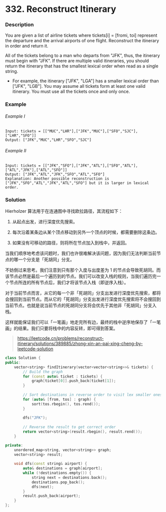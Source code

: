 # 332. Reconstruct Itinerary

### Description

You are given a list of airline tickets where tickets[i] = [fromi, toi] represent the departure and the arrival airports of one flight. Reconstruct the itinerary in order and return it.

All of the tickets belong to a man who departs from "JFK", thus, the itinerary must begin with "JFK". If there are multiple valid itineraries, you should return the itinerary that has the smallest lexical order when read as a single string.

- For example, the itinerary ["JFK", "LGA"] has a smaller lexical order than ["JFK", "LGB"].
You may assume all tickets form at least one valid itinerary. You must use all the tickets once and only once.

### Example 

###### Example I

```
Input: tickets = [["MUC","LHR"],["JFK","MUC"],["SFO","SJC"],["LHR","SFO"]]
Output: ["JFK","MUC","LHR","SFO","SJC"]
```

###### Example II

```
Input: tickets = [["JFK","SFO"],["JFK","ATL"],["SFO","ATL"],["ATL","JFK"],["ATL","SFO"]]
Output: ["JFK","ATL","JFK","SFO","ATL","SFO"]
Explanation: Another possible reconstruction is ["JFK","SFO","ATL","JFK","ATL","SFO"] but it is larger in lexical order.
```

### Solution

Hierholzer 算法用于在连通图中寻找欧拉路径，其流程如下：

1. 从起点出发，进行深度优先搜索。

2. 每次沿着某条边从某个顶点移动到另外一个顶点的时候，都需要删除这条边。

3. 如果没有可移动的路径，则将所在节点加入到栈中，并返回。

当我们顺序地考虑该问题时，我们也许很难解决该问题，因为我们无法判断当前节点的哪一个分支是「死胡同」分支。

不妨倒过来思考。我们注意到只有那个入度与出度差为 1 的节点会导致死胡同。而该节点必然是最后一个遍历到的节点。我们可以改变入栈的规则，当我们遍历完一个节点所连的所有节点后，我们才将该节点入栈（即逆序入栈）。

对于当前节点而言，从它的每一个非「死胡同」分支出发进行深度优先搜索，都将会搜回到当前节点。而从它的「死胡同」分支出发进行深度优先搜索将不会搜回到当前节点。也就是说当前节点的死胡同分支将会优先于其他非「死胡同」分支入栈。

这样就能保证我们可以「一笔画」地走完所有边，最终的栈中逆序地保存了「一笔画」的结果。我们只要将栈中的内容反转，即可得到答案。

> https://leetcode.cn/problems/reconstruct-itinerary/solutions/389885/zhong-xin-an-pai-xing-cheng-by-leetcode-solution

```c++
class Solution {
public:
    vector<string> findItinerary(vector<vector<string>>& tickets) {
        // Build the graph
        for (const auto& ticket : tickets) {
            graph[ticket[0]].push_back(ticket[1]);
        }
        
        // Sort destinations in reverse order to visit lex smaller ones first
        for (auto& [from, tos] : graph) {
            sort(tos.rbegin(), tos.rend());
        }
        
        dfs("JFK");
        
        // Reverse the result to get correct order
        return vector<string>(result.rbegin(), result.rend());
    }

private:
    unordered_map<string, vector<string>> graph;
    vector<string> result;
    
    void dfs(const string& airport) {
        auto& destinations = graph[airport];
        while (!destinations.empty()) {
            string next = destinations.back();
            destinations.pop_back();
            dfs(next);
        }
        result.push_back(airport);
    }
};
```
